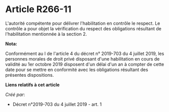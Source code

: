 # Article R266-11

L'autorité compétente pour délivrer l'habilitation en contrôle le respect. Le contrôle a pour objet la vérification du
respect des obligations résultant de l'habilitation mentionnée à la section 2.

**Nota:**

Conformément au I de l'article 4 du décret n° 2019-703 du 4 juillet 2019, les personnes morales de droit privé disposant
d'une habilitation en cours de validité au 1er octobre 2019 disposent d'un délai d'un an à compter de cette date pour se
mettre en conformité avec les obligations résultant des présentes dispositions.

**Liens relatifs à cet article**

_Créé par_:

  - Décret n°2019-703 du 4 juillet 2019 - art. 1
